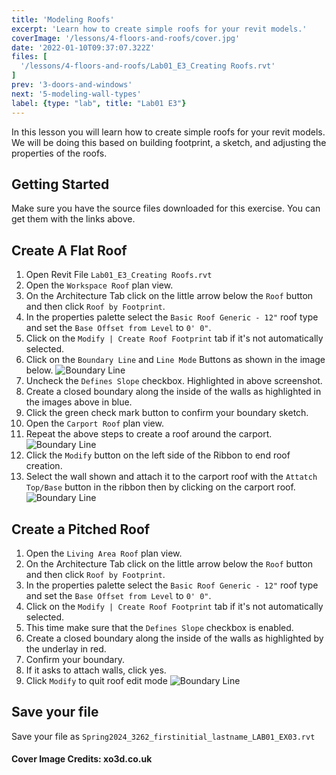 ```yaml
---
title: 'Modeling Roofs'
excerpt: 'Learn how to create simple roofs for your revit models.'
coverImage: '/lessons/4-floors-and-roofs/cover.jpg'
date: '2022-01-10T09:37:07.322Z'
files: [
  '/lessons/4-floors-and-roofs/Lab01_E3_Creating Roofs.rvt'
]
prev: '3-doors-and-windows'
next: '5-modeling-wall-types'
label: {type: "lab", title: "Lab01 E3"}
---
```


In this lesson you will learn how to create simple roofs for your revit models. We will be doing this based on building footprint, a sketch, and adjusting the properties of the roofs.

## Getting Started

Make sure you have the source files downloaded for this exercise. You can get them with the links above.

## Create A Flat Roof

1. Open Revit File ``Lab01_E3_Creating Roofs.rvt``
2. Open the ``Workspace Roof`` plan view.
3. On the Architecture Tab click on the little arrow below the ``Roof`` button and then click ``Roof by Footprint``.
4. In the properties palette select the ``Basic Roof Generic - 12"`` roof type and set the ``Base Offset from Level`` to ``0' 0"``.
5. Click on the ``Modify | Create Roof Footprint`` tab if it's not automatically selected.
6. Click on the ``Boundary Line`` and ``Line Mode`` Buttons as shown in the image below.
![Boundary Line](/lessons/4-floors-and-roofs/flat-roof-1.png)
7. Uncheck the ``Defines Slope`` checkbox. Highlighted in above screenshot.
8. Create a closed boundary along the inside of the walls as highlighted in the images above in blue.
9. Click the green check mark button to confirm your boundary sketch.
10. Open the ``Carport Roof`` plan view.
11. Repeat the above steps to create a roof around the carport.
![Boundary Line](/lessons/4-floors-and-roofs/flat-roof-2.png)
12. Click the ``Modify`` button on the left side of the Ribbon to end roof creation.
13. Select the wall shown and attach it to the carport roof with the ``Attatch Top/Base`` button in the ribbon then by clicking on the carport roof.
![Boundary Line](/lessons/4-floors-and-roofs/attach.png)

## Create a Pitched Roof

1. Open the ``Living Area Roof`` plan view.
2. On the Architecture Tab click on the little arrow below the ``Roof`` button and then click ``Roof by Footprint``.
3. In the properties palette select the ``Basic Roof Generic - 12"`` roof type and set the ``Base Offset from Level`` to ``0' 0"``.
4. Click on the ``Modify | Create Roof Footprint`` tab if it's not automatically selected.
5. This time make sure that the ``Defines Slope`` checkbox is enabled.
6. Create a closed boundary along the inside of the walls as highlighted by the underlay in red.
7. Confirm your boundary.
8. If it asks to attach walls, click yes.
7. Click ``Modify`` to quit roof edit mode
![Boundary Line](/lessons/4-floors-and-roofs/finished.png)

## Save your file

Save your file as ``Spring2024_3262_firstinitial_lastname_LAB01_EX03.rvt``

#### Cover Image Credits: xo3d.co.uk
